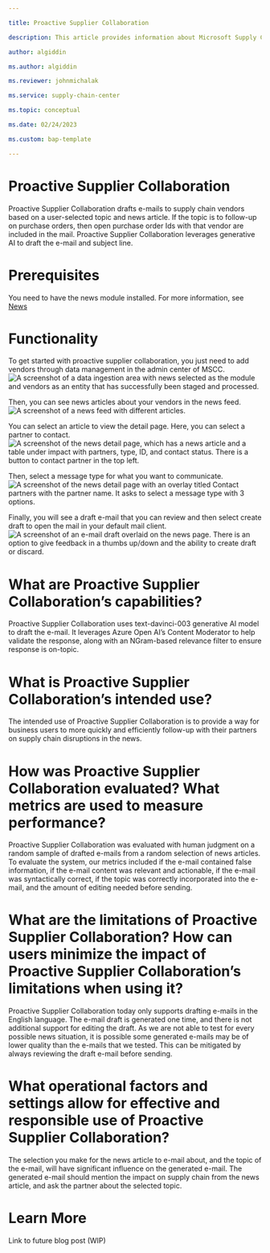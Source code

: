 ```yaml
--- 

title: Proactive Supplier Collaboration

description: This article provides information about Microsoft Supply Chain Center's Proactive Supplier Collaboration capability.

author: algiddin

ms.author: algiddin

ms.reviewer: johnmichalak 

ms.service: supply-chain-center 

ms.topic: conceptual 

ms.date: 02/24/2023

ms.custom: bap-template 

--- 
```


# Proactive Supplier Collaboration

Proactive Supplier Collaboration drafts e-mails to supply chain vendors based on a user-selected topic and news article. If the topic is to follow-up on purchase orders, then open purchase order Ids with that vendor are included in the mail. Proactive Supplier Collaboration leverages generative AI to draft the e-mail and subject line.

# Prerequisites

You need to have the news module installed. For more information, see [News](news.md) 

# Functionality

To get started with proactive supplier collaboration, you just need to add vendors through data management in the admin center of MSCC. 
![A screenshot of a data ingestion area with news selected as the module and vendors as an entity that has successfully been staged and processed.](media/proactive-supplier-collaboration-data.png) 

Then, you can see news articles about your vendors in the news feed. 
![A screenshot of a news feed with different articles.](media/proactive-supplier-collaboration-news.png) 

You can select an article to view the detail page. Here, you can select a partner to contact.    
![A screenshot of the news detail page, which has a news article and a table under impact with partners, type, ID, and contact status. There is a button to contact partner in the top left.](media/proactive-supplier-collaboration-contact-partner.png) 

Then, select a message type for what you want to communicate. 
![A screenshot of the news detail page with an overlay titled Contact partners with the partner name. It asks to select a message type with 3 options.](media/proactive-supplier-collaboration-select-message-type.png) 

Finally, you will see a draft e-mail that you can review and then select create draft to open the mail in your default mail client.
![A screenshot of an e-mail draft overlaid on the news page. There is an option to give feedback in a thumbs up/down and the ability to create draft or discard.](media/proactive-supplier-collaboration-create-draft.png) 

# What are Proactive Supplier Collaboration’s capabilities? 
Proactive Supplier Collaboration uses text-davinci-003 generative AI model to draft the e-mail. It leverages Azure Open AI’s Content Moderator to help validate the response, along with an NGram-based relevance filter to ensure response is on-topic.

# What is Proactive Supplier Collaboration’s intended use?
The intended use of Proactive Supplier Collaboration is to provide a way for business users to more quickly and efficiently follow-up with their partners on supply chain disruptions in the news.

# How was Proactive Supplier Collaboration evaluated? What metrics are used to measure performance?
Proactive Supplier Collaboration was evaluated with human judgment on a random sample of drafted e-mails from a random selection of news articles. To evaluate the system, our metrics included if the e-mail contained false information, if the e-mail content was relevant and actionable, if the e-mail was syntactically correct, if the topic was correctly incorporated into the e-mail, and the amount of editing needed before sending.

# What are the limitations of Proactive Supplier Collaboration? How can users minimize the impact of Proactive Supplier Collaboration’s limitations when using it?
Proactive Supplier Collaboration today only supports drafting e-mails in the English language. The e-mail draft is generated one time, and there is not additional support for editing the draft. As we are not able to test for every possible news situation, it is possible some generated e-mails may be of lower quality than the e-mails that we tested. This can be mitigated by always reviewing the draft e-mail before sending.

# What operational factors and settings allow for effective and responsible use of Proactive Supplier Collaboration?
The selection you make for the news article to e-mail about, and the topic of the e-mail, will have significant influence on the generated e-mail. The generated e-mail should mention the impact on supply chain from the news article, and ask the partner about the selected topic.

# Learn More

Link to future blog post (WIP)
